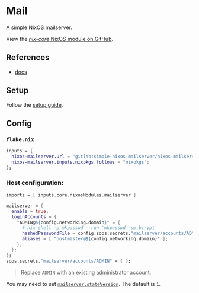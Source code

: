 # Mail

A simple NixOS mailserver.

View the [*nix-core* NixOS module on GitHub](https://github.com/sid115/nix-core/tree/master/modules/nixos/mailserver).

## References

- [docs](https://nixos-mailserver.readthedocs.io/en/latest/index.html)

## Setup

Follow the [setup guide](https://nixos-mailserver.readthedocs.io/en/nixos-24.05/setup-guide.html#setup-dns-a-record-for-server).

## Config

### `flake.nix`

```nix
inputs = {
  nixos-mailserver.url = "gitlab:simple-nixos-mailserver/nixos-mailserver";
  nixos-mailserver.inputs.nixpkgs.follows = "nixpkgs";
};
```

### Host configuration:

```nix
imports = [ inputs.core.nixosModules.mailserver ]

mailserver = {
  enable = true;
  loginAccounts = {
    "ADMIN@${config.networking.domain}" = {
      # nix-shell -p mkpasswd --run 'mkpasswd -sm bcrypt'
      hashedPasswordFile = config.sops.secrets."mailserver/accounts/ADMIN".path;
      aliases = [ "postmaster@${config.networking.domain}" ];
    };
  };
};
sops.secrets."mailserver/accounts/ADMIN" = { };
```

> Replace `ADMIN` with an existing administrator account.

You may need to set [`mailserver.stateVersion`](https://nixos-mailserver.readthedocs.io/en/latest/migrations.html). The default is `1`.
